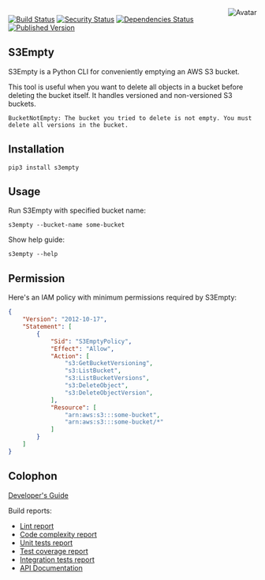 <img align="right" src="https://raw.github.com/cliffano/s3empty/main/avatar.jpg" alt="Avatar"/>

[![Build Status](https://github.com/cliffano/s3empty/workflows/CI/badge.svg)](https://github.com/cliffano/s3empty/actions?query=workflow%3ACI)
[![Security Status](https://snyk.io/test/github/cliffano/s3empty/badge.svg)](https://snyk.io/test/github/cliffano/s3empty)
[![Dependencies Status](https://img.shields.io/librariesio/release/pypi/s3empty)](https://libraries.io/github/cliffano/s3empty)
[![Published Version](https://img.shields.io/pypi/v/s3empty.svg)](https://pypi.python.org/pypi/s3empty)
<br/>

S3Empty
--------

S3Empty is a Python CLI for conveniently emptying an AWS S3 bucket.

This tool is useful when you want to delete all objects in a bucket before deleting the bucket itself. It handles versioned and non-versioned S3 buckets.

    BucketNotEmpty: The bucket you tried to delete is not empty. You must delete all versions in the bucket.

Installation
------------

    pip3 install s3empty

Usage
-----

Run S3Empty with specified bucket name:

    s3empty --bucket-name some-bucket

Show help guide:

    s3empty --help

Permission
----------

Here's an IAM policy with minimum permissions required by S3Empty:

```json
{
    "Version": "2012-10-17",
    "Statement": [
        {
            "Sid": "S3EmptyPolicy",
            "Effect": "Allow",
            "Action": [
                "s3:GetBucketVersioning",
                "s3:ListBucket",
                "s3:ListBucketVersions",
                "s3:DeleteObject",
                "s3:DeleteObjectVersion",
            ],
            "Resource": [
                "arn:aws:s3:::some-bucket",
                "arn:aws:s3:::some-bucket/*"
            ]
        }
    ]
}
```

Colophon
--------

[Developer's Guide](https://cliffano.github.io/developers_guide.html#python)

Build reports:

* [Lint report](https://cliffano.github.io/s3empty/lint/pylint/index.html)
* [Code complexity report](https://cliffano.github.io/s3empty/complexity/wily/index.html)
* [Unit tests report](https://cliffano.github.io/s3empty/test/pytest/index.html)
* [Test coverage report](https://cliffano.github.io/s3empty/coverage/coverage/index.html)
* [Integration tests report](https://cliffano.github.io/s3empty/test-integration/pytest/index.html)
* [API Documentation](https://cliffano.github.io/s3empty/doc/sphinx/index.html)
